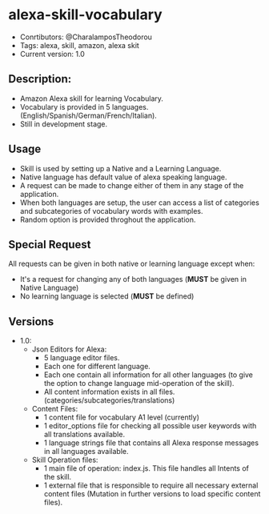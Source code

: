 # alexa-skill-vocabulary
* Conrtibutors: @CharalamposTheodorou
* Tags: alexa, skill, amazon, alexa skit
* Current version: 1.0

## Description:
- Amazon Alexa skill for learning Vocabulary.
- Vocabulary is provided in 5 languages. (English/Spanish/German/French/Italian).
- Still in development stage.

## Usage
- Skill is used by setting up a Native and a Learning Language.
- Native language has default value of alexa speaking language.
- A request can be made to change either of them in any stage of the application.
- When both languages are setup, the user can access a list of categories and subcategories of vocabulary words with examples.
- Random option is provided throghout the application.


## Special Request
All requests can be given in both native or learning language except when:
- It's a request for changing any of both languages (**MUST** be given in Native Language)
- No learning language is selected (**MUST** be defined)


## Versions
 * 1.0:
    * Json Editors for Alexa:
        - 5 language editor files.
        - Each one for different language.
        - Each one contain all information for all other languages (to give the option to change language mid-operation of the skill).
        - All content information exists in all files. (categories/subcategories/translations)
    * Content Files:
        - 1 content file for vocabulary  A1 level (currently)
        - 1 editor_options file for checking all possible user keywords with all translations available.
        - 1 language strings file that contains all Alexa response messages in all languages available.
    * Skill Operation files:
        - 1 main file of operation: index.js. This file handles all Intents of the skill.
        - 1 external file that is responsible to require all necessary external content files (Mutation in further versions to load specific content files).
